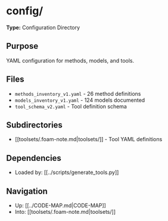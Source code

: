 # config/

**Type:** Configuration Directory

## Purpose
YAML configuration for methods, models, and tools.

## Files
- `methods_inventory_v1.yaml` - 26 method definitions
- `models_inventory_v1.yaml` - 124 models documented
- `tool_schema_v2.yaml` - Tool definition schema

## Subdirectories
- [[toolsets/.foam-note.md|toolsets/]] - Tool YAML definitions

## Dependencies
- Loaded by: [[../scripts/generate_tools.py]]

## Navigation
- Up: [[../CODE-MAP.md|CODE-MAP]]
- Into: [[toolsets/.foam-note.md|toolsets/]]
